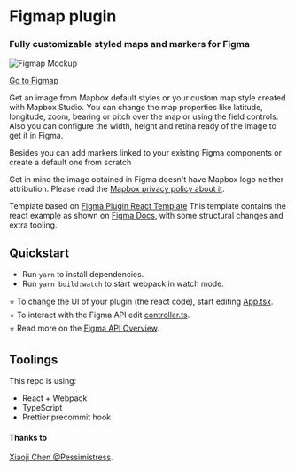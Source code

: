 # Figmap plugin
### Fully customizable styled maps and markers for Figma
![Figmap Mockup](https://github.com/ergum/figmap/blob/master/src/app/assets/Figmap-cover.jpg?raw=true) 

[Go to Figmap](https://www.figma.com/community/plugin/937760472566581732/Figmap)

Get an image from Mapbox default styles or your custom map style created with Mapbox Studio. You can change the map properties like latitude, longitude, zoom, bearing or pitch over the map or using the field controls. Also you can configure the width, height and retina ready of the image to get it in Figma.

Besides you can add markers linked to your existing Figma components or create a default one from scratch

Get in mind the image obtained in Figma doesn't have Mapbox logo neither attribution. Please read the [Mapbox privacy policy about it](https://docs.mapbox.com/help/how-mapbox-works/attribution/#static--print).

Template based on [Figma Plugin React Template](https://github.com/nirsky/figma-plugin-react-template) This template contains the react example as shown on [Figma Docs](https://www.figma.com/plugin-docs/intro/), with some structural changes and extra tooling.

## Quickstart
* Run `yarn` to install dependencies.
* Run `yarn build:watch` to start webpack in watch mode.

⭐ To change the UI of your plugin (the react code), start editing [App.tsx](./src/app/components/App.tsx).  
⭐ To interact with the Figma API edit [controller.ts](./src/plugin/controller.ts).  
⭐ Read more on the [Figma API Overview](https://www.figma.com/plugin-docs/api/api-overview/).

## Toolings
This repo is using:
* React + Webpack
* TypeScript
* Prettier precommit hook
#### Thanks to 

[Xiaoji Chen @Pessimistress](https://github.com/Pessimistress).